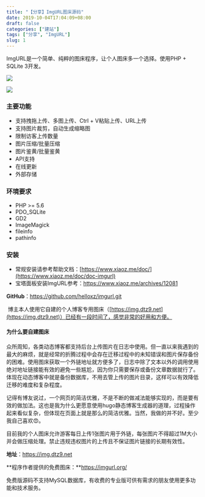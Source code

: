 ```yaml
---
title: "【分享】ImgURL图床源码"
date: 2019-10-04T17:04:09+08:00
draft: false
categories: ["建站"]
tags: ["分享", "ImgURL"]
slug: 1
---
```


ImgURL是一个简单、纯粹的图床程序，让个人图床多一个选择。使用PHP + SQLite 3开发。

![](https://camo.githubusercontent.com/ce792f4877c934249ad39cdd93115463ec7f0a24/68747470733a2f2f692e626d702e6f76682f696d67732f323031382f31322f303663663061633362373632356236622e706e67)

![](https://camo.githubusercontent.com/14d75a635c2136ed58ecfbca61156c02cd97753b/68747470733a2f2f692e626d702e6f76682f696d67732f323031382f31322f303137633565363662353364623464312e706e67)

### 主要功能

- 支持拽拖上传、多图上传、Ctrl + V粘贴上传、URL上传
- 支持图片裁剪，自动生成缩略图
- 限制访客上传数量
- 图片压缩/批量压缩
- 图片鉴黄/批量鉴黄
- API支持
- 在线更新
- 外部存储

### 环境要求

- PHP >= 5.6
- PDO_SQLite
- GD2
- ImageMagick
- fileinfo
- pathinfo

### 安装

- 常规安装请参考帮助文档：[https://www.xiaoz.me/doc/](https://www.xiaoz.me/doc/doc-imgurl)
- 宝塔面板安装ImgURL参考：https://www.xiaoz.me/archives/12081

**GitHub**：https://github.com/helloxz/imgurl.git

​    博主本人使用它自建的个人博客专用图床（[https://img.dtz9.net](https://img.dtz9.net)）已经有一段时间了，感觉非常的好用和方便。

#### 为什么要自建图床

​    众所周知，各类动态博客都支持后台上传图片在日志中使用。但一直以来我遇到的最大的麻烦，就是经常的折腾过程中会存在迁移过程中的未知错误和图片保存备份的困难。使用图床获取一个外链地址就方便多了，日志中除了文本以外的调用使用绝对地址链接能有效的避免一些尴尬，因为你只需要保存或备份文章数据就行了。体现在动态博客中就是备份数据库，不用去管上传的图片目录，这样可以有效降低迁移的难度和复杂程度。

​    记得有博友说过，一个网页的简洁优雅，不是不断的做减法能够实现的，而是要有效的做加法。这也是我为什么更愿意使用hugo静态博客生成器的道理，过程操作起来看似复杂，但体现在页面上就是那么的简洁优雅。当然，我做的并不好。至少我自己喜欢😍。

​    目前我的个人图床允许游客每日上传1张图片用于外链，每张图片不得超过1M大小并会做压缩处理。禁止违规违权图片的上传且不保证图片链接的长期有效性。

**地址**：https://img.dtz9.net

**程序作者提供的免费图床：**https://imgurl.org/



免费版源码不支持MySQL数据库，有收费的专业版可供有需求的朋友使用更多功能和技术服务。

